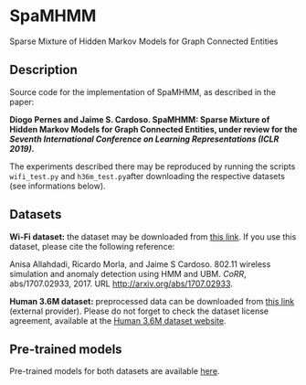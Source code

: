 # SpaMHMM
Sparse Mixture of Hidden Markov Models for Graph Connected Entities

## Description
Source code for the implementation of SpaMHMM, as described in the paper:

**Diogo Pernes and Jaime S. Cardoso. SpaMHMM: Sparse Mixture of Hidden Markov Models for Graph Connected Entities, under review for the *Seventh International Conference on Learning Representations (ICLR 2019)*.**

The experiments described there may be reproduced by running the scripts ```wifi_test.py``` and ```h36m_test.py```after downloading the
respective datasets (see informations below).

## Datasets

**Wi-Fi dataset:** the dataset may be downloaded from [this link](https://drive.google.com/open?id=1IyK8lWvV9bDQ43ZT6a51lB9iPT9EtXt8). If you use this dataset, please cite the following reference:

Anisa Allahdadi, Ricardo Morla, and Jaime S Cardoso. 802.11 wireless simulation and anomaly
detection using HMM and UBM. *CoRR*, abs/1707.02933, 2017. URL http://arxiv.org/abs/1707.02933.

**Human 3.6M dataset:** preprocessed data can be downloaded from [this link](http://www.cs.stanford.edu/people/ashesh/h3.6m.zip) (external provider). Please do not forget to check the dataset license agreement, available at the [Human 3.6M dataset website](http://vision.imar.ro/human3.6m/description.php).

## Pre-trained models

Pre-trained models for both datasets are available [here](https://drive.google.com/file/d/1AIuJnuS-INel0l07ZoHBw5QgaMWYaJnc/view?usp=sharing).
